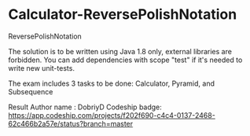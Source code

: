 # Calculator-ReversePolishNotation
ReversePolishNotation

The solution is to be written using Java 1.8 only, external libraries are forbidden. You can add dependencies with scope "test" if it's needed to write new unit-tests.

The exam includes 3 tasks to be done: Calculator, Pyramid, and Subsequence

Result
Author name : DobriyD
Codeship badge: https://app.codeship.com/projects/f202f690-c4c4-0137-2468-62c466b2a57e/status?branch=master
